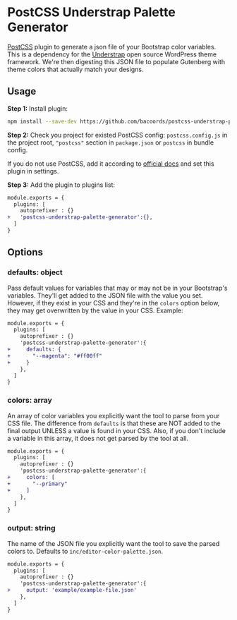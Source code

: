 # PostCSS Understrap Palette Generator

[PostCSS] plugin to generate a json file of your Bootstrap color variables. This is a dependency for the [Understrap] open source WordPress theme framework. We're then digesting this JSON file to populate Gutenberg with theme colors that actually match your designs.

[PostCSS]: https://github.com/postcss/postcss

[Understrap]: https://github.com/understrap/understrap

## Usage

**Step 1:** Install plugin:

```sh
npm install --save-dev https://github.com/bacoords/postcss-understrap-palette-generator
```

**Step 2:** Check you project for existed PostCSS config: `postcss.config.js`
in the project root, `"postcss"` section in `package.json`
or `postcss` in bundle config.

If you do not use PostCSS, add it according to [official docs]
and set this plugin in settings.

**Step 3:** Add the plugin to plugins list:

```diff
module.exports = {
  plugins: [
    autoprefixer : {}
+   'postcss-understrap-palette-generator':{},
  ]
}
```

## Options

### defaults: object
Pass default values for variables that may or may not be in your Bootstrap's variables. They'll get added to the JSON file with the value you set. However, if they exist in your CSS and they're in the `colors` option below, they may get overwritten by the value in your CSS. Example:

```diff
module.exports = {
  plugins: [
    autoprefixer : {}
    'postcss-understrap-palette-generator':{
+     defaults: {
+       "--magenta": "#ff00ff"
+     }
    },
  ]
}
```

### colors: array
An array of color variables you explicitly want the tool to parse from your CSS file. The difference from `defaults` is that these are NOT added to the final output UNLESS a value is found in your CSS. Also, if you don't include a variable in this array, it does not get parsed by the tool at all.

```diff
module.exports = {
  plugins: [
    autoprefixer : {}
    'postcss-understrap-palette-generator':{
+     colors: [
+       "--primary"
+     ]
    },
  ]
}
```

### output: string
The name of the JSON file you explicitly want the tool to save the parsed colors to. Defaults to `inc/editor-color-palette.json`.

```diff
module.exports = {
  plugins: [
    autoprefixer : {}
    'postcss-understrap-palette-generator':{
+     output: 'example/example-file.json'
    },
  ]
}
```

[official docs]: https://github.com/postcss/postcss#usage
